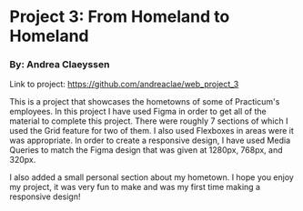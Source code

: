 # Project 3: From Homeland to Homeland

### By: Andrea Claeyssen

Link to project: https://github.com/andreaclae/web_project_3

This is a project that showcases the hometowns of some of Practicum's employees. In this project I have used Figma in order to get all of the material to complete this project. There were roughly 7 sections of which I used the Grid feature for two of them. I also used Flexboxes in areas were it was appropriate. In order to create a responsive design, I have used Media Queries to match the Figma design that was given at 1280px, 768px, and 320px.

I also added a small personal section about my hometown. I hope you enjoy my project, it was very fun to make and was my first time making a responsive design!
